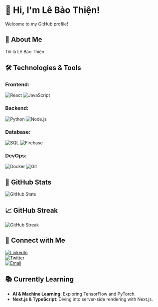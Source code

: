 # 👋 Hi, I'm Lê Bảo Thiện!

Welcome to my GitHub profile!

## 🚀 About Me

Tôi là Lê Bảo Thiện

## 🛠️ Technologies & Tools

### Frontend:
![React](https://img.shields.io/badge/-React-61DBFB?style=flat&logo=react&logoColor=white) ![JavaScript](https://img.shields.io/badge/-JavaScript-F7DF1E?style=flat&logo=javascript&logoColor=white)

### Backend:
![Python](https://img.shields.io/badge/-Python-3776AB?style=flat&logo=python&logoColor=white) ![Node.js](https://img.shields.io/badge/-Node.js-339933?style=flat&logo=node.js&logoColor=white)

### Database:
![SQL](https://img.shields.io/badge/-SQL-003B57?style=flat&logo=postgresql&logoColor=white) ![Firebase](https://img.shields.io/badge/-Firebase-FFCA28?style=flat&logo=firebase&logoColor=black)

### DevOps:
![Docker](https://img.shields.io/badge/-Docker-2496ED?style=flat&logo=docker&logoColor=white) ![Git](https://img.shields.io/badge/-Git-F05032?style=flat&logo=git&logoColor=white)

## 🌟 GitHub Stats

![GitHub Stats](https://github-readme-stats.vercel.app/api?username=BiTi1903&show_icons=true&hide_title=true&hide=prs&count_private=true&theme=radical)

## 📈 GitHub Streak

![GitHub Streak](https://github-readme-streak-stats.herokuapp.com/?user=BiTi1903&theme=dark)

## 🤝 Connect with Me

[![LinkedIn](https://img.shields.io/badge/LinkedIn-0A66C2?style=flat&logo=linkedin&logoColor=white)](https://www.linkedin.com/in/yourlinkedin)  
[![Twitter](https://img.shields.io/badge/Twitter-1DA1F2?style=flat&logo=twitter&logoColor=white)](https://twitter.com/yourtwitter)  
[![Email](https://img.shields.io/badge/Email-0078D4?style=flat&logo=microsoft-outlook&logoColor=white)](mailto:youremail@example.com)

## 📚 Currently Learning

- **AI & Machine Learning**: Exploring TensorFlow and PyTorch.
- **Next.js & TypeScript**: Diving into server-side rendering with Next.js.
